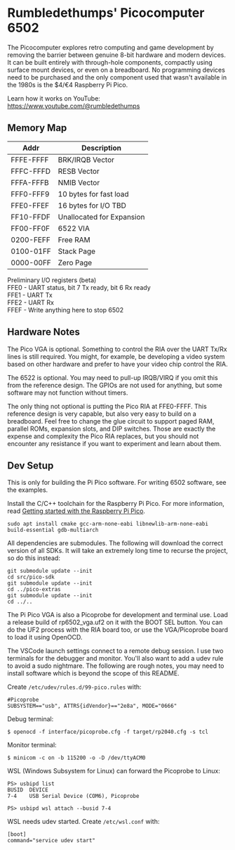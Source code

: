 # Rumbledethumps' Picocomputer 6502

The Picocomputer explores retro computing and game development by removing the barrier between genuine 8-bit hardware and modern devices. It can be built entirely with through-hole components, compactly using surface mount devices, or even on a breadboard. No programming devices need to be purchased and the only component used that wasn't available in the 1980s is the $4/€4 Raspberry Pi Pico.

Learn how it works on YouTube:<br>
https://www.youtube.com/@rumbledethumps

## Memory Map

| Addr | Description
| - | -
| FFFE-FFFF | BRK/IRQB Vector
| FFFC-FFFD | RESB Vector
| FFFA-FFFB | NMIB Vector
| FFF0-FFF9 | 10 bytes for fast load
| FFE0-FFEF | 16 bytes for I/O TBD
| FF10-FFDF | Unallocated for Expansion
| FF00-FF0F | 6522 VIA
| 0200-FEFF | Free RAM
| 0100-01FF | Stack Page
| 0000-00FF | Zero Page

Preliminary I/O registers (beta)<br>
FFE0 - UART status, bit 7 Tx ready, bit 6 Rx ready<br>
FFE1 - UART Tx<br>
FFE2 - UART Rx<br>
FFEF - Write anything here to stop 6502<br>

## Hardware Notes

The Pico VGA is optional. Something to control the RIA over the UART Tx/Rx lines is still required. You might, for example, be developing a video system based on other hardware and prefer to have your video chip control the RIA.

The 6522 is optional. You may need to pull-up IRQB/VIRQ if you omit this from the reference design. The GPIOs are not used for anything, but some software may not function without timers.

The only thing not optional is putting the Pico RIA at FFE0-FFFF. This reference design is very capable, but also very easy to build on a breadboard. Feel free to change the glue circuit to support paged RAM, parallel ROMs, expansion slots, and DIP switches. Those are exactly the expense and complexity the Pico RIA replaces, but you should not encounter any resistance if you want to experiment and learn about them.

## Dev Setup

This is only for building the Pi Pico software. For writing 6502 software, see the examples.

Install the C/C++ toolchain for the Raspberry Pi Pico. For more information, read [Getting started with the Raspberry Pi Pico](https://rptl.io/pico-get-started).
```
sudo apt install cmake gcc-arm-none-eabi libnewlib-arm-none-eabi build-essential gdb-multiarch
```

All dependencies are submodules. The following will download the correct version of all SDKs. It will take an extremely long time to recurse the project, so do this instead:
```
git submodule update --init
cd src/pico-sdk
git submodule update --init
cd ../pico-extras
git submodule update --init
cd ../..
```

The Pi Pico VGA is also a Picoprobe for development and terminal use. Load a release build of rp6502_vga.uf2 on it with the BOOT SEL button. You can do the UF2 process with the RIA board too, or use the VGA/Picoprobe board to load it using OpenOCD.

The VSCode launch settings connect to a remote debug session. I use two terminals for the debugger and monitor. You'll also want to add a udev rule to avoid a sudo nightmare. The following are rough notes, you may need to install software which is beyond the scope of this README.

Create `/etc/udev/rules.d/99-pico.rules` with:
```
#Picoprobe
SUBSYSTEM=="usb", ATTRS{idVendor}=="2e8a", MODE="0666"
```
Debug terminal:
```
$ openocd -f interface/picoprobe.cfg -f target/rp2040.cfg -s tcl
```
Monitor terminal:
```
$ minicom -c on -b 115200 -o -D /dev/ttyACM0
```
WSL (Windows Subsystem for Linux) can forward the Picoprobe to Linux:
```
PS> usbipd list
BUSID  DEVICE
7-4    USB Serial Device (COM6), Picoprobe

PS> usbipd wsl attach --busid 7-4
```
WSL needs udev started. Create `/etc/wsl.conf` with:
```
[boot]
command="service udev start"
```
